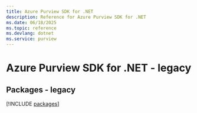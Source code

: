```yaml
---
title: Azure Purview SDK for .NET
description: Reference for Azure Purview SDK for .NET
ms.date: 06/18/2025
ms.topic: reference
ms.devlang: dotnet
ms.service: purview
---
```

# Azure Purview SDK for .NET - legacy
## Packages - legacy
[!INCLUDE [packages](purview-index.md)]